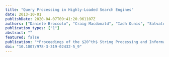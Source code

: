 ```yaml
---
title: "Query Processing in Highly-Loaded Search Engines"
date: 2013-10-01
publishDate: 2020-04-07T09:41:20.961107Z
authors: ["Daniele Broccolo", "Craig Macdonald", "Iadh Ounis", "Salvatore Orlando", "Raffaele Perego", "Fabrizio Silvestri", "Nicola Tonellotto"]
publication_types: ["1"]
abstract: ""
featured: false
publication: "*Proceedings of the $20^th$ String Processing and Information Retrieval Symposium (SPIRE 2013)*"
doi: "10.1007/978-3-319-02432-5_9"
---
```


